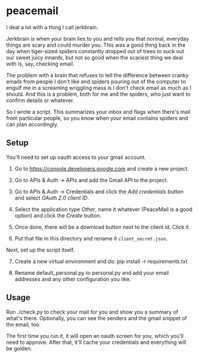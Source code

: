 peacemail
============

I deal a lot with a thing I call jerkbrain. 

Jerkbrain is when your brain lies to you and tells you that normal, everyday things are scary and could murder you. This was a good thing back in the day when tiger-sized spiders constantly dropped out of trees to suck out our sweet juicy innards, but not so good when the scariest thing we deal with is, say, checking email.

The problem with a brain that refuses to tell the difference between cranky emails from people I don't like and spiders pouring out of the computer to engulf me in a screaming wriggling mass is I don't check email as much as I should. And this is a problem, both for me and the spiders, who just want to confirm details or whatever.

So I wrote a script. This summarizes your inbox and flags when there's mail from particular people, so you know when your email contains spiders and can plan accordingly. 

Setup
------

You'll need to set up oauth access to your gmail account.

1. Go to https://console.developers.google.com and create a new project.

2. Go to APIs & Auth -> APIs and add the Gmail API to the project.

3. Go to APIs & Auth -> Credentials and click the *Add credentials* button and select *OAuth 2.0 client ID*.

4. Select the application type *Other*, name it whatever (PeaceMail is a good option) and click the *Create* button.

5. Once done, there will be a download button next to the client id. Click it.

6. Put that file in this directory and rename it `client_secret.json`.

Next, set up the script itself.

7. Create a new virtual environment and do: pip install -r requirements.txt

8. Rename default_personal.py to personal.py and add your email addresses and any other configuration you like.

Usage
------

Run ./check.py to check your mail for you and show you a summary of what's there. Optionally, you can see the senders and the gmail snippet of the email, too.

The first time you run it, it will open an oauth screen for you, which you'll need to approve. After that, it'll cache your credentials and everything will be golden.






